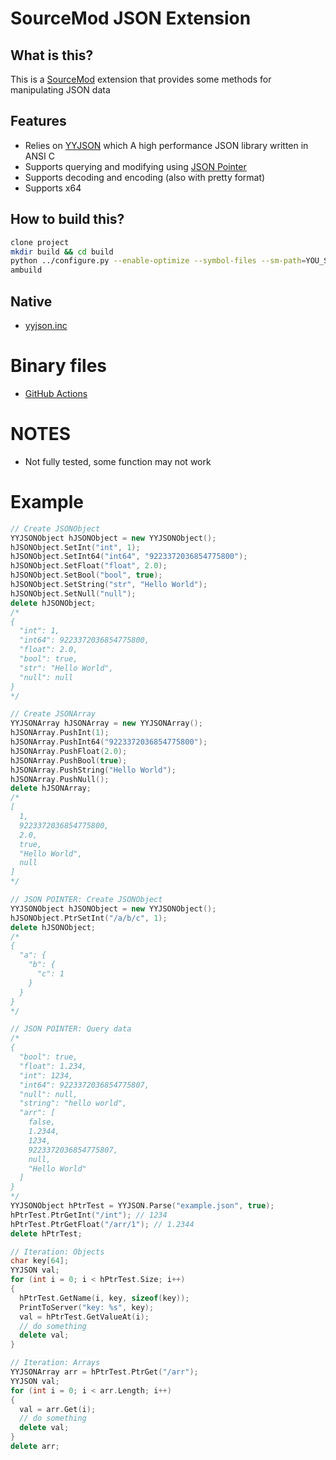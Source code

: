 # SourceMod JSON Extension

## What is this?
This is a [SourceMod](http://www.sourcemod.net/) extension that provides some methods for manipulating JSON data

## Features
* Relies on [YYJSON](https://github.com/ibireme/yyjson) which A high performance JSON library written in ANSI C
* Supports querying and modifying using [JSON Pointer](https://datatracker.ietf.org/doc/html/rfc6901)
* Supports decoding and encoding (also with pretty format)
* Supports x64

## How to build this?
``` bash
clone project
mkdir build && cd build
python ../configure.py --enable-optimize --symbol-files --sm-path=YOU_SOURCEMOD_PATH --targets=x64,x86
ambuild
```

## Native
* [yyjson.inc](https://github.com/ProjectSky/sm-ext-yyjson/blob/main/scripting/include/yyjson.inc)

# Binary files
* [GitHub Actions](https://github.com/ProjectSky/sm-ext-yyjson/actions)

# NOTES
* Not fully tested, some function may not work

# Example
``` cpp
// Create JSONObject
YYJSONObject hJSONObject = new YYJSONObject();
hJSONObject.SetInt("int", 1);
hJSONObject.SetInt64("int64", "9223372036854775800");
hJSONObject.SetFloat("float", 2.0);
hJSONObject.SetBool("bool", true);
hJSONObject.SetString("str", "Hello World");
hJSONObject.SetNull("null");
delete hJSONObject;
/*
{
  "int": 1,
  "int64": 9223372036854775800,
  "float": 2.0,
  "bool": true,
  "str": "Hello World",
  "null": null
}
*/

// Create JSONArray
YYJSONArray hJSONArray = new YYJSONArray();
hJSONArray.PushInt(1);
hJSONArray.PushInt64("9223372036854775800");
hJSONArray.PushFloat(2.0);
hJSONArray.PushBool(true);
hJSONArray.PushString("Hello World");
hJSONArray.PushNull();
delete hJSONArray;
/*
[
  1,
  9223372036854775800,
  2.0,
  true,
  "Hello World",
  null
]
*/

// JSON POINTER: Create JSONObject
YYJSONObject hJSONObject = new YYJSONObject();
hJSONObject.PtrSetInt("/a/b/c", 1);
delete hJSONObject;
/*
{
  "a": {
    "b": {
      "c": 1
    }
  }
}
*/

// JSON POINTER: Query data
/*
{
  "bool": true,
  "float": 1.234,
  "int": 1234,
  "int64": 9223372036854775807,
  "null": null,
  "string": "hello world",
  "arr": [
    false,
    1.2344,
    1234,
    9223372036854775807,
    null,
    "Hello World"
  ]
}
*/
YYJSONObject hPtrTest = YYJSON.Parse("example.json", true);
hPtrTest.PtrGetInt("/int"); // 1234
hPtrTest.PtrGetFloat("/arr/1"); // 1.2344
delete hPtrTest;

// Iteration: Objects
char key[64];
YYJSON val;
for (int i = 0; i < hPtrTest.Size; i++)
{
  hPtrTest.GetName(i, key, sizeof(key));
  PrintToServer("key: %s", key);
  val = hPtrTest.GetValueAt(i);
  // do something
  delete val;
}

// Iteration: Arrays
YYJSONArray arr = hPtrTest.PtrGet("/arr");
YYJSON val;
for (int i = 0; i < arr.Length; i++)
{
  val = arr.Get(i);
  // do something
  delete val;
}
delete arr;
```